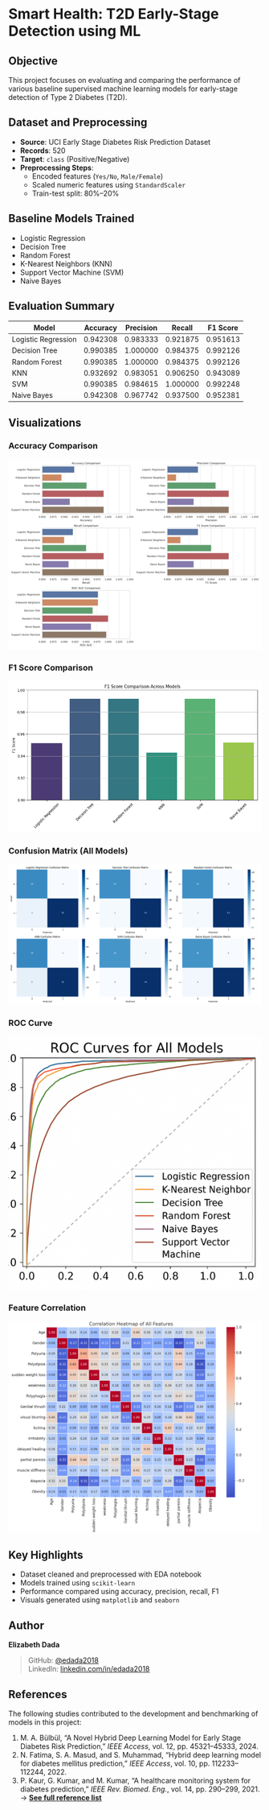 # Smart Health: T2D Early-Stage Detection using ML

## Objective

This project focuses on evaluating and comparing the performance of various baseline supervised machine learning models for early-stage detection of Type 2 Diabetes (T2D). 

## Dataset and Preprocessing

- **Source**: UCI Early Stage Diabetes Risk Prediction Dataset  
- **Records**: 520  
- **Target**: `class` (Positive/Negative)  
- **Preprocessing Steps**:
  - Encoded features (`Yes/No`, `Male/Female`)
  - Scaled numeric features using `StandardScaler`
  - Train-test split: 80%–20%

## Baseline Models Trained

- Logistic Regression  
- Decision Tree  
- Random Forest  
- K-Nearest Neighbors (KNN)  
- Support Vector Machine (SVM)  
- Naive Bayes  

## Evaluation Summary

| Model               | Accuracy | Precision | Recall | F1 Score |
|---------------------|----------|-----------|--------|----------|
| Logistic Regression | 0.942308 | 0.983333  | 0.921875 | 0.951613 |
| Decision Tree       | 0.990385 | 1.000000  | 0.984375 | 0.992126 |
| Random Forest       | 0.990385 | 1.000000  | 0.984375 | 0.992126 |
| KNN                 | 0.932692 | 0.983051  | 0.906250 | 0.943089 |
| SVM                 | 0.990385 | 0.984615  | 1.000000 | 0.992248 |
| Naive Bayes         | 0.942308 | 0.967742  | 0.937500 | 0.952381 |

## Visualizations

### Accuracy Comparison  
![Accuracy Comparison](RESULTS/T2D_Model_Metrics_BarPlots.png)

### F1 Score Comparison  
![F1 Score Comparison](RESULTS/F1_Score_Comparison.png)

### Confusion Matrix (All Models)  
![Confusion Matrix](RESULTS/Confusion_Matrix.png)

### ROC Curve  
![ROC Curve](RESULTS/ROC_Curves_All_Models.png)

### Feature Correlation  
![Full Feature Correlation](RESULTS/full_feature_correlation_heatmap.png)

## Key Highlights

- Dataset cleaned and preprocessed with EDA notebook  
- Models trained using `scikit-learn`  
- Performance compared using accuracy, precision, recall, F1  
- Visuals generated using `matplotlib` and `seaborn`  

## Author

**Elizabeth Dada**  
> GitHub: [@edada2018](https://github.com/edada2018)  
> LinkedIn: [linkedin.com/in/edada2018](https://www.linkedin.com/in/edada2018)

## References

The following studies contributed to the development and benchmarking of models in this project:

1. M. A. Bülbül, “A Novel Hybrid Deep Learning Model for Early Stage Diabetes Risk Prediction,” *IEEE Access*, vol. 12, pp. 45321–45333, 2024.  
2. N. Fatima, S. A. Masud, and S. Muhammad, “Hybrid deep learning model for diabetes mellitus prediction,” *IEEE Access*, vol. 10, pp. 112233–112244, 2022.  
3. P. Kaur, G. Kumar, and M. Kumar, “A healthcare monitoring system for diabetes prediction,” *IEEE Rev. Biomed. Eng.*, vol. 14, pp. 290–299, 2021.  
→ [**See full reference list**](documents/references.md)

